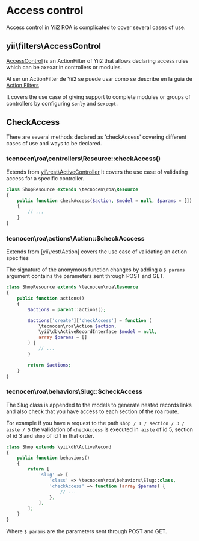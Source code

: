 Access control
==================

Access control in Yii2 ROA is complicated to cover several cases
of use.

yii\filters\AccessControl
-------------------------

[AccessControl](https://www.yiiframework.com/doc/api/2.0/yii-filters-accesscontrol)
is an ActionFilter of Yii2 that allows declaring access rules which can be
axexar in controllers or modules.

Al ser un ActionFilter de Yii2 se puede usar como se describe en la guia de
[Action Filters](action-filters.md)

It covers the use case of giving support to complete modules or groups of
controllers by configuring `$only` and `$except`.

CheckAccess
-----------

There are several methods declared as 'checkAccess' covering different cases of
use and ways to be declared.

### tecnocen\roa\controllers\Resource::checkAccess()

Extends from
[yii\rest\ActiveController](https://www.yiiframework.com/doc/api/2.0/yii-rest-activecontroller)
It covers the use case of validating access for a specific controller.

```php
class ShopResource extends \tecnocen\roa\Resource
{
    public function checkAccess($action, $model = null, $params = [])
    {
        // ...
    }
}
```

### tecnocen\roa\actions\Action::$checkAcccess

Extends from [yii\rest\Action] covers the use case of validating an action
specifies

The signature of the anonymous function changes by adding a `$ params` argument
contains the parameters sent through POST and GET.


```php
class ShopResource extends \tecnocen\roa\Resource
{
    public function actions()
    {
        $actions = parent::actions();

        $actions['create']['checkAccess'] = function (
            \tecnocen\roa\Action $action,
            \yii\db\ActiveRecordInterface $model = null,
            array $params = []
        ) {
            // ...
        }

        return $actions;
    }
}
```

### tecnocen\roa\behaviors\Slug::$checkAccess

The Slug class is appended to the models to generate nested records links
and also check that you have access to each section of the roa route.

For example if you have a request to the path `shop / 1 / section / 3 / aisle / 5`
the validation of `checkAccess` is executed in` aisle` of id 5, section of id 3
and `shop` of id 1 in that order.

```php
class Shop extends \yii\db\ActiveRecord
{
    public function behaviors()
    {
        return [
            'slug' => [
                'class' => \tecnocen\roa\behaviors\Slug::class,
                'checkAccess' => function (array $params) {
                    // ...
                },
            ],
        ];
    }
}
```

Where `$ params` are the parameters sent through POST and GET.
